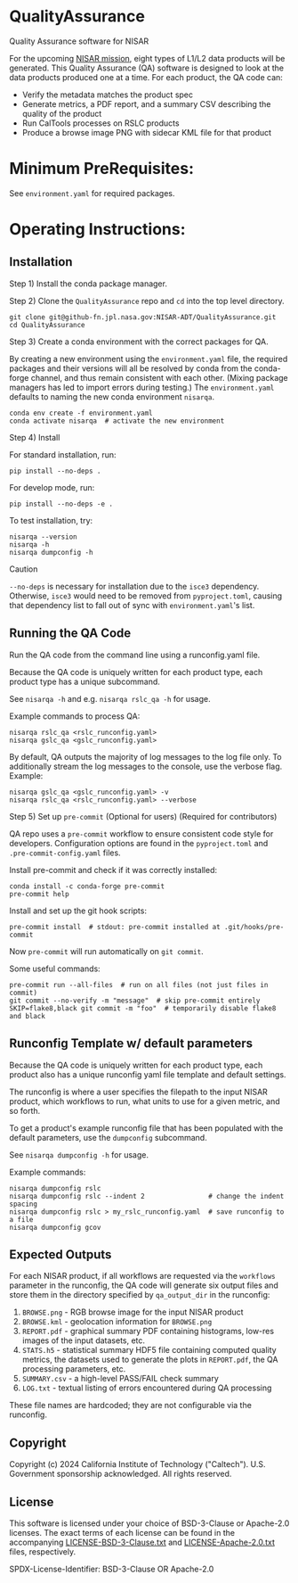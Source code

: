 # QualityAssurance
Quality Assurance software for NISAR

For the upcoming [NISAR mission](https://nisar.jpl.nasa.gov/),
eight types of L1/L2 data products will be generated.
This Quality Assurance (QA) software is designed to look at the data products
produced one at a time. For each product, the QA code can:
- Verify the metadata matches the product spec
- Generate metrics, a PDF report, and a summary CSV describing the quality
of the product
- Run CalTools processes on RSLC products
- Produce a browse image PNG with sidecar KML file for that product

# Minimum PreRequisites:
See `environment.yaml` for required packages.

# Operating Instructions:

## Installation

Step 1) Install the conda package manager.

Step 2) Clone the `QualityAssurance` repo and `cd` into the top level directory.
```
git clone git@github-fn.jpl.nasa.gov:NISAR-ADT/QualityAssurance.git
cd QualityAssurance
```

Step 3) Create a conda environment with the correct packages for QA.

By creating a new environment using the `environment.yaml` file, the required 
packages and their versions will all be resolved by conda from the conda-forge 
channel, and thus remain consistent with each other. (Mixing package managers 
has led to import errors during testing.) The `environment.yaml` defaults to 
naming the new conda environment `nisarqa`.
```
conda env create -f environment.yaml
conda activate nisarqa  # activate the new environment
```

Step 4) Install

For standard installation, run:
```
pip install --no-deps .
```

For develop mode, run:
```
pip install --no-deps -e .
```

To test installation, try:
```
nisarqa --version
nisarqa -h
nisarqa dumpconfig -h
```

> [!CAUTION]
> `--no-deps` is necessary for installation due to the `isce3` dependency.
> Otherwise, `isce3` would need to be removed from `pyproject.toml`, causing
> that dependency list to fall out of sync with `environment.yaml`'s list.

## Running the QA Code

Run the QA code from the command line using a runconfig.yaml file.

Because the QA code is uniquely written for each product type, each product
type has a unique subcommand.

See `nisarqa -h` and e.g. `nisarqa rslc_qa -h` for usage.

Example commands to process QA:
```
nisarqa rslc_qa <rslc_runconfig.yaml>
nisarqa gslc_qa <gslc_runconfig.yaml>
```

By default, QA outputs the majority of log messages to the log file only.
To additionally stream the log messages to the console, use the verbose flag.
Example:
```
nisarqa gslc_qa <gslc_runconfig.yaml> -v
nisarqa rslc_qa <rslc_runconfig.yaml> --verbose
```

Step 5) Set up `pre-commit` (Optional for users) (Required for contributors)

QA repo uses a `pre-commit` workflow to ensure consistent code style for
developers. Configuration options are found in the `pyproject.toml` and
`.pre-commit-config.yaml` files.

Install pre-commit and check if it was correctly installed:
```
conda install -c conda-forge pre-commit
pre-commit help
```

Install and set up the git hook scripts:
```
pre-commit install  # stdout: pre-commit installed at .git/hooks/pre-commit
```

Now `pre-commit` will run automatically on `git commit`.

Some useful commands:
```
pre-commit run --all-files  # run on all files (not just files in commit)
git commit --no-verify -m "message"  # skip pre-commit entirely
SKIP=flake8,black git commit -m "foo"  # temporarily disable flake8 and black
```

## Runconfig Template w/ default parameters
Because the QA code is uniquely written for each product type, each product
also has a unique runconfig yaml file template and default settings.

The runconfig is where a user specifies the filepath to the input NISAR product,
which workflows to run, what units to use for a given metric, and so forth.

To get a product's example runconfig file that has been populated with
the default parameters, use the `dumpconfig` subcommand.

See `nisarqa dumpconfig -h` for usage.

Example commands:
```
nisarqa dumpconfig rslc
nisarqa dumpconfig rslc --indent 2                # change the indent spacing
nisarqa dumpconfig rslc > my_rslc_runconfig.yaml  # save runconfig to a file
nisarqa dumpconfig gcov
```


## Expected Outputs

For each NISAR product, if all workflows are requested via the `workflows`
parameter in the runconfig, the QA code will generate six output files
and store them in the directory specified by `qa_output_dir` in the runconfig:

1) `BROWSE.png` - RGB browse image for the input NISAR product
2) `BROWSE.kml` - geolocation information for `BROWSE.png`
3) `REPORT.pdf` - graphical summary PDF containing histograms,
                  low-res images of the input datasets, etc.
4) `STATS.h5` - statistical summary HDF5 file containing computed quality
                metrics, the datasets used to generate the plots in 
                `REPORT.pdf`, the QA processing parameters, etc.
5) `SUMMARY.csv` - a high-level PASS/FAIL check summary
6) `LOG.txt` - textual listing of errors encountered during QA processing

These file names are hardcoded; they are not configurable via the
runconfig.


## Copyright
Copyright (c) 2024 California Institute of Technology ("Caltech"). U.S.
Government sponsorship acknowledged.
All rights reserved.

## License

This software is licensed under your choice of BSD-3-Clause or Apache-2.0
licenses. The exact terms of each license can be found in the accompanying
[LICENSE-BSD-3-Clause.txt] and [LICENSE-Apache-2.0.txt] files, respectively.

[LICENSE-BSD-3-Clause.txt]: LICENSE-BSD-3-Clause.txt
[LICENSE-Apache-2.0.txt]: LICENSE-Apache-2.0.txt

SPDX-License-Identifier: BSD-3-Clause OR Apache-2.0
